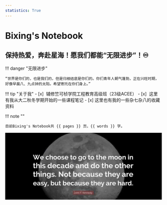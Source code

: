 ```yaml
---
statistics: True
---
```



# Bixing's Notebook

## 保持热爱，奔赴星海！愿我们都能“无限进步”！♾️

!!! danger "无限进步"

    “世界是你们的，也是我们的，但是归根结底是你们的。你们青年人朝气蓬勃，正在兴旺时期，好像早晨八、九点钟的太阳。希望寄托在你们身上。”

!!! tip "关于我"
    - [x] ​    辅修竺可桢学院工程教育高级班（23级ACEE）
    - [x] ​    这里有我从大二秋冬学期开始的一些课程笔记
    - [x] ​    这里也有我的一些杂七杂八的收藏资料

!!! note ""

    目前Bixing's Notebook共 {{ pages }} 页，{{ words }} 字。

![background](images\background.jpg)